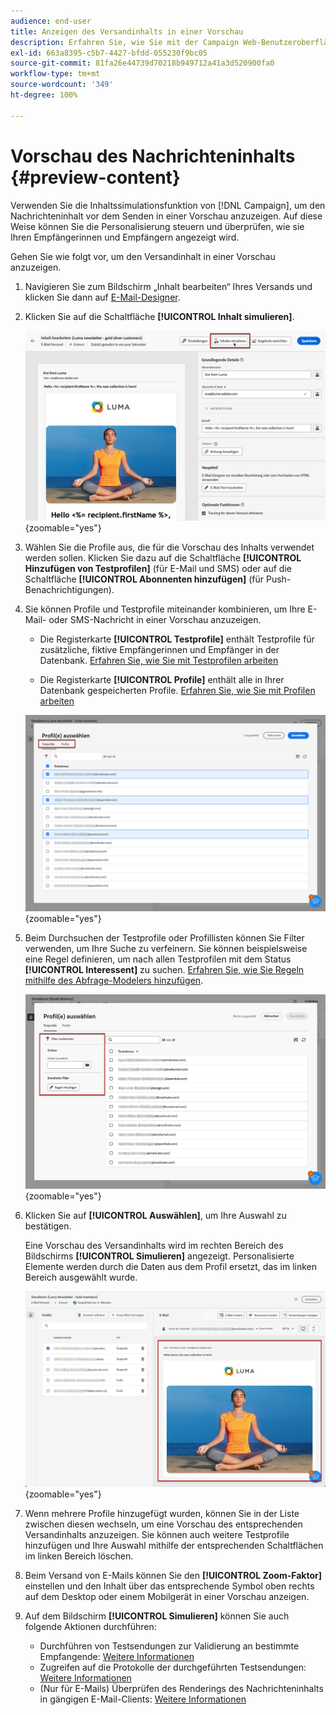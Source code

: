 ```yaml
---
audience: end-user
title: Anzeigen des Versandinhalts in einer Vorschau
description: Erfahren Sie, wie Sie mit der Campaign Web-Benutzeroberfläche den Versandinhalt in einer Vorschau anzeigen können.
exl-id: 663a8395-c5b7-4427-bfdd-055230f9bc05
source-git-commit: 81fa26e44739d70218b949712a41a3d520900fa0
workflow-type: tm+mt
source-wordcount: '349'
ht-degree: 100%

---
```



# Vorschau des Nachrichteninhalts {#preview-content}

Verwenden Sie die Inhaltssimulationsfunktion von [!DNL Campaign], um den Nachrichteninhalt vor dem Senden in einer Vorschau anzuzeigen. Auf diese Weise können Sie die Personalisierung steuern und überprüfen, wie sie Ihren Empfängerinnen und Empfängern angezeigt wird.

Gehen Sie wie folgt vor, um den Versandinhalt in einer Vorschau anzuzeigen.

1. Navigieren Sie zum Bildschirm „Inhalt bearbeiten“ Ihres Versands und klicken Sie dann auf [E-Mail-Designer](../email/get-started-email-designer.md).

1. Klicken Sie auf die Schaltfläche **[!UICONTROL Inhalt simulieren]**.

   ![](assets/simulate-button.png){zoomable="yes"}

1. Wählen Sie die Profile aus, die für die Vorschau des Inhalts verwendet werden sollen. Klicken Sie dazu auf die Schaltfläche **[!UICONTROL Hinzufügen von Testprofilen]** (für E-Mail und SMS) oder auf die Schaltfläche **[!UICONTROL Abonnenten hinzufügen]** (für Push-Benachrichtigungen).

1. Sie können Profile und Testprofile miteinander kombinieren, um Ihre E-Mail- oder SMS-Nachricht in einer Vorschau anzuzeigen.

   * Die Registerkarte **[!UICONTROL Testprofile]** enthält Testprofile für zusätzliche, fiktive Empfängerinnen und Empfänger in der Datenbank. [Erfahren Sie, wie Sie mit Testprofilen arbeiten](../audience/test-profiles.md)

   * Die Registerkarte **[!UICONTROL Profile]** enthält alle in Ihrer Datenbank gespeicherten Profile. [Erfahren Sie, wie Sie mit Profilen arbeiten](../audience/about-recipients.md)

   ![](assets/simulate-select-profiles.png){zoomable="yes"}

1. Beim Durchsuchen der Testprofile oder Profillisten können Sie Filter verwenden, um Ihre Suche zu verfeinern. Sie können beispielsweise eine Regel definieren, um nach allen Testprofilen mit dem Status **[!UICONTROL Interessent]** zu suchen. [Erfahren Sie, wie Sie Regeln mithilfe des Abfrage-Modelers hinzufügen](../query/query-modeler-overview.md).

   ![](assets/simulate-test-profile-filter.png){zoomable="yes"}

1. Klicken Sie auf **[!UICONTROL Auswählen]**, um Ihre Auswahl zu bestätigen.

   Eine Vorschau des Versandinhalts wird im rechten Bereich des Bildschirms **[!UICONTROL Simulieren]** angezeigt. Personalisierte Elemente werden durch die Daten aus dem Profil ersetzt, das im linken Bereich ausgewählt wurde.

   ![](assets/simulate-preview.png){zoomable="yes"}

1. Wenn mehrere Profile hinzugefügt wurden, können Sie in der Liste zwischen diesen wechseln, um eine Vorschau des entsprechenden Versandinhalts anzuzeigen. Sie können auch weitere Testprofile hinzufügen und Ihre Auswahl mithilfe der entsprechenden Schaltflächen im linken Bereich löschen.

1. Beim Versand von E-Mails können Sie den **[!UICONTROL Zoom-Faktor]** einstellen und den Inhalt über das entsprechende Symbol oben rechts auf dem Desktop oder einem Mobilgerät in einer Vorschau anzeigen.

1. Auf dem Bildschirm **[!UICONTROL Simulieren]** können Sie auch folgende Aktionen durchführen:
   * Durchführen von Testsendungen zur Validierung an bestimmte Empfangende: [Weitere Informationen](test-deliveries.md)
   * Zugreifen auf die Protokolle der durchgeführten Testsendungen: [Weitere Informationen](test-deliveries.md#access-test-deliveries)
   * (Nur für E-Mails) Überprüfen des Renderings des Nachrichteninhalts in gängigen E-Mail-Clients: [Weitere Informationen](email-rendering.md)




